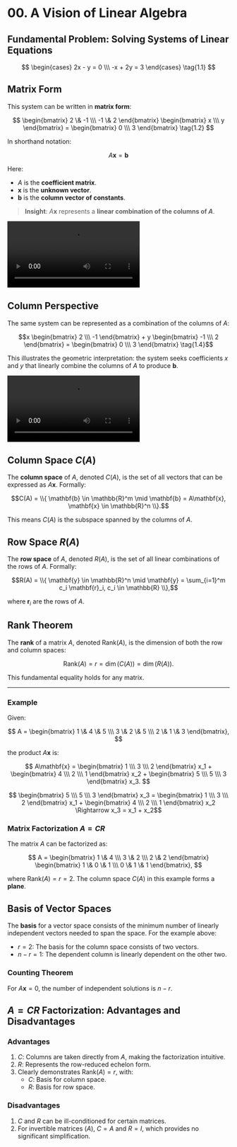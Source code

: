 # **00. A Vision of Linear Algebra**

## Fundamental Problem: Solving Systems of Linear Equations

$$
\begin{cases} 
2x - y = 0 \\\ -x + 2y = 3 
\end{cases} \tag{1.1}
$$

## Matrix Form

This system can be written in **matrix form**:

$$
\begin{bmatrix} 
2 \& -1 \\\ -1 \& 2 
\end{bmatrix} 
\begin{bmatrix} 
x \\\
y 
\end{bmatrix} = \begin{bmatrix} 
0 \\\
3 
\end{bmatrix} \tag{1.2}
$$

In shorthand notation:

$$
A\mathbf{x} = \mathbf{b} \tag{1.3}
$$

Here:
- $A$ is the **coefficient matrix**.
- $\mathbf{x}$ is the **unknown vector**.
- $\mathbf{b}$ is the **column vector of constants**.

> **Insight**: $A\mathbf{x}$ represents a **linear combination of the columns of $A$**.

![Row picture animation](RowPicture.mp4)

## Column Perspective

The same system can be represented as a combination of the columns of $A$:

$$x \begin{bmatrix} 2 \\\ -1 \end{bmatrix} + y \begin{bmatrix} -1 \\\ 2 \end{bmatrix} = \begin{bmatrix} 0 \\\ 3 \end{bmatrix} \tag{1.4}$$

This illustrates the geometric interpretation: the system seeks coefficients $x$ and $y$ that linearly combine the columns of $A$ to produce $\mathbf{b}$.

![Column picture animation](ColumnPicture.mp4)

## Column Space $C(A)$

The **column space** of $A$, denoted $C(A)$, is the set of all vectors that can be expressed as $A\mathbf{x}$. Formally:

$$C(A) = \\{ \mathbf{b} \in \mathbb{R}^m \mid \mathbf{b} = A\mathbf{x}, \mathbf{x} \in \mathbb{R}^n \\}.$$

This means $C(A)$ is the subspace spanned by the columns of $A$.

## Row Space $R(A)$

The **row space** of $A$, denoted $R(A)$, is the set of all linear combinations of the rows of $A$. Formally:

$$R(A) = \\{ \mathbf{y} \in \mathbb{R}^n \mid \mathbf{y} = \sum_{i=1}^m c_i \mathbf{r}_i, c_i \in \mathbb{R} \\},$$

where $\mathbf{r}_i$ are the rows of $A$.

## Rank Theorem

The **rank** of a matrix $A$, denoted $\text{Rank}(A)$, is the dimension of both the row and column spaces:

$$
\text{Rank}(A) = r = \dim(C(A)) = \dim(R(A)).
$$

This fundamental equality holds for any matrix.

---

### Example

Given:

$$
A = \begin{bmatrix} 
1 \& 4 \& 5 \\\
3 \& 2 \& 5 \\\
2 \& 1 \& 3 
\end{bmatrix},
$$

the product $A\mathbf{x}$ is:

$$
A\mathbf{x} = 
\begin{bmatrix} 
1 \\\
3 \\\
2 
\end{bmatrix} x_1 
+ 
\begin{bmatrix} 
4 \\\
2 \\\
1 
\end{bmatrix} x_2 
+ 
\begin{bmatrix} 
5 \\\
5 \\\
3 
\end{bmatrix} x_3. 
$$

$$
\begin{bmatrix} 
5 \\\
5 \\\
3 
\end{bmatrix} x_3 = 
\begin{bmatrix} 
1 \\\
3 \\\
2 
\end{bmatrix} x_1 
+ 
\begin{bmatrix} 
4 \\\
2 \\\
1 
\end{bmatrix} x_2 \Rightarrow x_3 = x_1 + x_2$$

### Matrix Factorization $A = CR$

The matrix $A$ can be factorized as:

$$
A = 
\begin{bmatrix} 
1 \& 4 \\\
3 \& 2 \\\
2 \& 2 
\end{bmatrix} 
\begin{bmatrix} 
1 \& 0 \& 1 \\\
0 \& 1 \& 1 
\end{bmatrix},
$$

where $\text{Rank}(A) = r = 2$. The column space $C(A)$ in this example forms a **plane**.

## Basis of Vector Spaces

The **basis** for a vector space consists of the minimum number of linearly independent vectors needed to span the space. For the example above:
- $r = 2$: The basis for the column space consists of two vectors.
- $n - r = 1$: The dependent column is linearly dependent on the other two.

### Counting Theorem

For $A\mathbf{x} = 0$, the number of independent solutions is $n - r$.

## $A = CR$ Factorization: Advantages and Disadvantages

### Advantages
1. $C$: Columns are taken directly from $A$, making the factorization intuitive.
2. $R$: Represents the row-reduced echelon form.
3. Clearly demonstrates $\text{Rank}(A) = r$, with:
   - $C$: Basis for column space.
   - $R$: Basis for row space.

### Disadvantages
1. $C$ and $R$ can be ill-conditioned for certain matrices.
2. For invertible matrices ($A$), $C = A$ and $R = I$, which provides no significant simplification.

